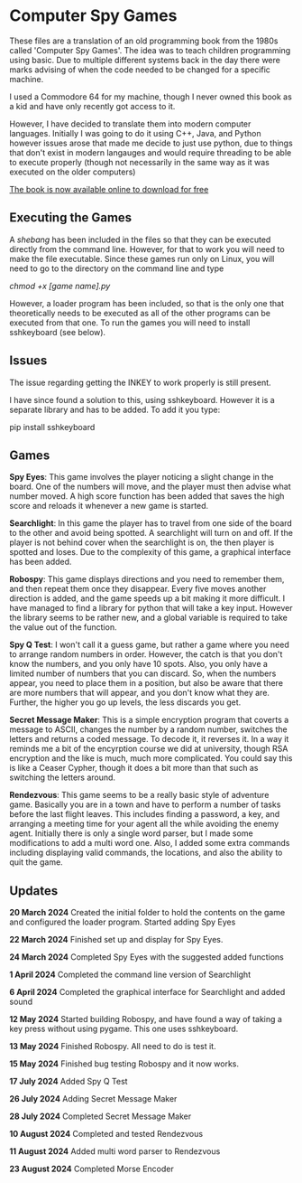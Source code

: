# Computer Spy Games

These files are a translation of an old programming book from the 1980s
called 'Computer Spy Games'. The idea was to teach children programming
using basic. Due to multiple different systems back in the day there were marks
advising of when the code needed to be changed for a specific machine.

I used a Commodore 64 for my machine, though I never owned this book as a kid
and have only recently got access to it.

However, I have decided to translate them into modern computer languages. Initially
I was going to do it using C++, Java, and Python however issues arose that made me
decide to just use python, due to things that don't exist in modern langauges and would
require threading to be able to execute properly (though not necessarily in the same way
as it was executed on the older computers)

[The book is now available online to download for free](https://archive.org/details/Computer_Spy_Games)

## Executing the Games

A *shebang* has been included in the files so that they can be executed directly from the
command line. However, for that to work you will need to make the file executable. Since these
games run only on Linux, you will need to go to the directory on the command line and type

*chmod +x [game name].py*

However, a loader program has been included, so that is the only one that theoretically needs to be
executed as all of the other programs can be executed from that one.
To run the games you will need to install sshkeyboard (see below).

## Issues
The issue regarding getting the INKEY to work properly is still present.

I have since found a solution to this, using sshkeyboard. However it is a separate library and has to be added. To add it you type:

pip install sshkeyboard

## Games

**Spy Eyes**: This game involves the player noticing a slight change in the
board. One of the numbers will move, and the player must then advise what
number moved. A high score function has been added that saves the high score
and reloads it whenever a new game is started.

**Searchlight**: In this game the player has to travel from one side of the
board to the other and avoid being spotted. A searchlight will turn on and off.
If the player is not behind cover when the searchlight is on, the then player
is spotted and loses. Due to the complexity of this game, a graphical interface
has been added.

**Robospy**: This game displays directions and you need to remember them, and then repeat them once
they disappear. Every five moves another direction is added, and the game speeds up a bit making it
more difficult. I have managed to find a library for python that will take a key input. However the
library seems to be rather new, and a global variable is required to take the value out of the function.

**Spy Q Test**: I won't call it a guess game, but rather a game where you need to arrange random numbers
in order. However, the catch is that you don't know the numbers, and you only have 10 spots. Also, you
only have a limited number of numbers that you can discard. So, when the numbers appear, you need to
place them in a position, but also be aware that there are more numbers that will appear, and you don't
know what they are. Further, the higher you go up levels, the less discards you get.

**Secret Message Maker**: This is a simple encryption program that coverts a message to ASCII, changes the
number by a random number, switches the letters and returns a coded message. To decode it, it reverses it.
In a way it reminds me a bit of the encyrption course we did at university, though RSA encryption and the like
is much, much more complicated. You could say this is like a Ceaser Cypher, though it does a bit more than that
such as switching the letters around.

**Rendezvous**: This game seems to be a really basic style of adventure game. Basically you are in a town and
have to perform a number of tasks before the last flight leaves. This includes finding a password, a key, and
arranging a meeting time for your agent all the while avoiding the enemy agent. Initially there is only a 
single word parser, but I made some modifications to add a multi word one. Also, I added some extra commands 
including displaying valid commands, the locations, and also the ability to quit the game.


## Updates
**20 March 2024**
Created the initial folder to hold the contents on the game and configured the loader program.
Started adding Spy Eyes

**22 March 2024**
Finished set up and display for Spy Eyes.

**24 March 2024**
Completed Spy Eyes with the suggested added functions

**1 April 2024**
Completed the command line version of Searchlight

**6 April 2024**
Completed the graphical interface for Searchlight and added sound

**12 May 2024**
Started building Robospy, and have found a way of taking a key press without
using pygame. This one uses sshkeyboard.

**13 May 2024**
Finished Robospy. All need to do is test it.

**15 May 2024**
Finished bug testing Robospy and it now works.

**17 July 2024**
Added Spy Q Test

**26 July 2024**
Adding Secret Message Maker

**28 July 2024**
Completed Secret Message Maker

**10 August 2024**
Completed and tested Rendezvous

**11 August 2024**
Added multi word parser to Rendezvous

**23 August 2024**
Completed Morse Encoder


